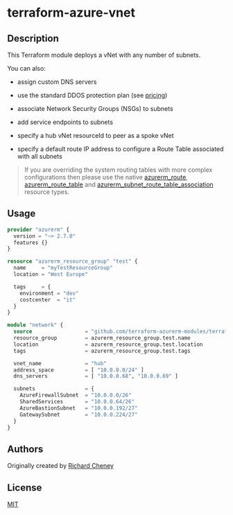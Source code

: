# terraform-azure-vnet

## Description

This Terraform module deploys a vNet with any number of subnets.

You can also:

* assign custom DNS servers
* use the standard DDOS protection plan (see [pricing](https://azure.microsoft.com/pricing/details/ddos-protection/))

* associate Network Security Groups (NSGs) to subnets
* add service endpoints to subnets

* specify a hub vNet resourceId to peer as a spoke vNet
* specify a default route IP address to configure a Route Table associated with all subnets

> If you are overriding the system routing tables with more complex configurations then please use the native [azurerm_route](https://www.terraform.io/docs/providers/azurerm/r/route.html), [azurerm_route_table](https://www.terraform.io/docs/providers/azurerm/r/route_table.html) and [azurerm_subnet_route_table_association](https://www.terraform.io/docs/providers/azurerm/r/subnet_route_table_association.html) resource types.

## Usage

```terraform
provider "azurerm" {
  version = "~> 2.7.0"
  features {}
}

resource "azurerm_resource_group" "test" {
  name     = "myTestResourceGroup"
  location = "West Europe"

  tags     = {
    environment = "dev"
    costcenter  = "it"
  }
}

module "network" {
  source                 = "github.com/terraform-azurerm-modules/terraform-azure-vnet"
  resource_group         = azurerm_resource_group.test.name
  location               = azurerm_resource_group.test.location
  tags                   = azurerm_resource_group.test.tags

  vnet_name              = "hub"
  address_space          = [ "10.0.0.0/24" ]
  dns_servers            = [ "10.0.0.68", "10.0.0.69" ]

  subnets                = {
    AzureFirewallSubnet  = "10.0.0.0/26"
    SharedServices       = "10.0.0.64/26"
    AzureBastionSubnet   = "10.0.0.192/27"
    GatewaySubnet        = "10.0.0.224/27"
  }
}
```

## Authors

Originally created by [Richard Cheney](http://github.com/richeney)

## License

[MIT](LICENSE)
